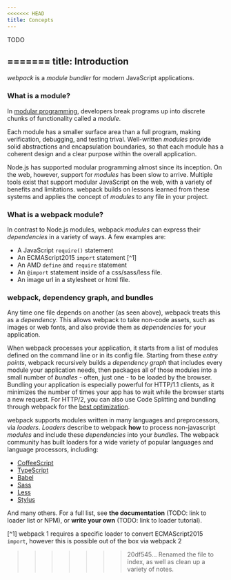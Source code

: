 ```yaml
---
<<<<<<< HEAD
title: Concepts
---
```


TODO

=======
title: Introduction
---

*webpack* is a _module_ _bundler_ for modern JavaScript applications.

### What is a module?

In [modular programming](https://en.wikipedia.org/wiki/Modular_programming), developers break programs up into discrete chunks of functionality called a _module_.

Each module has a smaller surface area than a full program, making verification, debugging, and testing trival. 
Well-written _modules_ provide solid abstractions and encapsulation boundaries, so that each module has a coherent design and a clear purpose within the overall application.

Node.js has supported modular programming almost since its inception. 
On the web, however, support for _modules_ has been slow to arrive.
Multiple tools exist that support modular JavaScript on the web, with a variety of benefits and limitations.
webpack builds on lessons learned from these systems and applies the concept of _modules_ to any file in your project. 

### What is a webpack module?

In contrast to Node.js modules, webpack _modules_ can express their _dependencies_ in a variety of ways. A few examples are:

* A JavaScript `require()` statement
* An ECMAScript2015 `import` statement [^1]
* An AMD `define` and `require` statement
* An `@import` statement inside of a css/sass/less file.
* An image url in a stylesheet or html file. 

### webpack, dependency graph, and bundles

Any time one file depends on another (as seen above), webpack treats this as a _dependency_. This allows webpack to take non-code assets, such as images or web fonts, and also provide them as _dependencies_ for your application.

When webpack processes your application, it starts from a list of modules defined on the command line or in its config file.
Starting from these _entry points_, webpack recursively builds a _dependency graph_ that includes every module your application needs, then packages all of those modules into a small number of _bundles_ - often, just one - to be loaded by the browser.
Bundling your application is especially powerful for HTTP/1.1 clients, as it minimizes the number of times your app has to wait while the browser starts a new request. For HTTP/2, you can also use Code Splitting and bundling through webpack for the [best optimization](https://medium.com/webpack/webpack-http-2-7083ec3f3ce6#.7y5d3hz59).

webpack supports modules written in many languages and preprocessors, via _loaders_. _Loaders_ describe to webpack **how** to process non-javascript _modules_ and include these _dependencies_ into your _bundles_.
The webpack community has built loaders for a wide variety of popular languages and language processors, including:

* [CoffeeScript](http://coffeescript.org)
* [TypeScript](https://www.typescriptlang.org)
* [Babel](https://babeljs.io)
* [Sass](http://sass-lang.com)
* [Less](http://lesscss.org)
* [Stylus](http://stylus-lang.com)

And many others.
For a full list, see **the documentation** (TODO: link to loader list or NPM), or **write your own** (TODO: link to loader tutorial).

[^1] webpack 1 requires a specific loader to convert ECMAScript2015 `import`, however this is possible out of the box via webpack 2
>>>>>>> 20df545... Renamed the file to index, as well as clean up a variety of notes.
